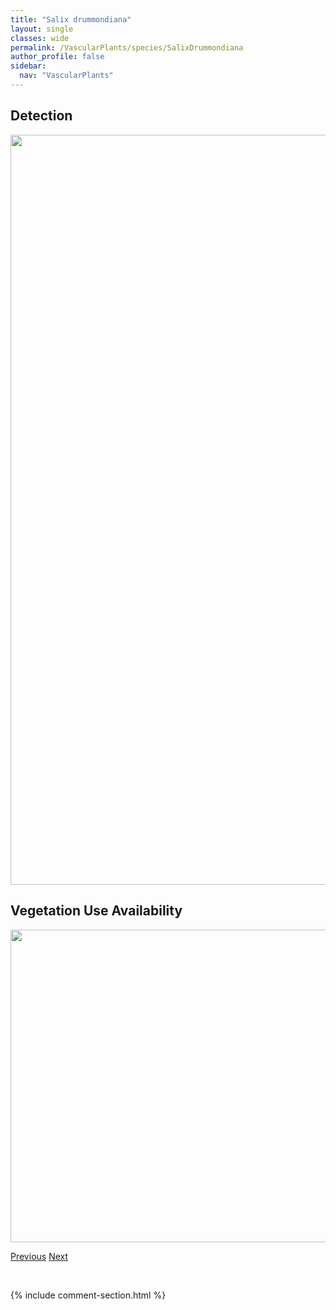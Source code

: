 ```yaml
---
title: "Salix drummondiana"
layout: single
classes: wide
permalink: /VascularPlants/species/SalixDrummondiana
author_profile: false
sidebar:
  nav: "VascularPlants"
---
```


<h2>Detection</h2>

<a href="https://drive.google.com/uc?export=view&id=16QpsEsoGU2SZBoEmf5K24roDB9Lmg7TH">
<img src="https://drive.google.com/uc?export=view&id=16QpsEsoGU2SZBoEmf5K24roDB9Lmg7TH" height = "1200" width = "800">
</a>


<h2>Vegetation Use Availability</h2>

<a href="https://drive.google.com/uc?export=view&id=1lvNVPVC9an7WYL0W3cdAOUt6hDU_WrSu">
<img src="https://drive.google.com/uc?export=view&id=1lvNVPVC9an7WYL0W3cdAOUt6hDU_WrSu" height = "500" width = "1000">
</a>


<a href="/DevelopmentWebsite/VascularPlants/species/SalixDiscolor" class="pagination--pager" title="Salix discolor">Previous</a> <a href="/DevelopmentWebsite/VascularPlants/species/SalixFamelica" class="pagination--pager" title="Salix famelica">Next</a>

<p>&nbsp;</p>

{% include comment-section.html %}
